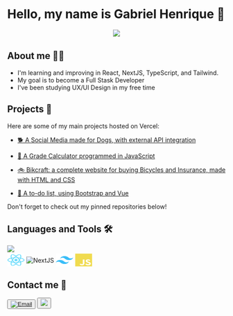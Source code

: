 <!-- # Olá, me chamo Gabriel Henrique 👋

## Sobre mim 🧑‍💻
🔥 Atualmente estou migrando para a área de Desenvolvimento Front End.

- 👨‍💻 Estou aprendendo e me aprimorando em React, TypeScript e Tailwind.
- 📚 Sempre em busca de novos desafios e aprendizados na área de tecnologia.

## Projetos 🚀

Aqui estão alguns dos meus principais projetos hospedados no Vercel:

- [🧮 Uma Calculadora de Médias programada em JavaScript](https://ghsb-js-calc-media.vercel.app/)

- [🚲 Bikcraft: um site completo para compra de Bicicletas e Seguros, feito com HTML e CSS](https://ghsb-bikcraft.vercel.app/)

- [📝 Uma lista de tarefas, utilizando Bootstrap e Vue](https://ghsb-vue-todo-list.vercel.app/)

Não esqueça de conferir meus repositórios fixados logo abaixo!
    
## Linguagens e Ferramentas 🛠️
<img height="180em" src="https://github-readme-stats.vercel.app/api/top-langs/?username=gabriel-hsb&layout=compact&langs_count=7&theme=tokyonight"/>
<div style="display: inline_block">
  <img align="center" alt="React" height="30" width="40" src="https://raw.githubusercontent.com/devicons/devicon/master/icons/react/react-original.svg">
  <img align="center" alt="Tailwind" height="30" width="40" src="https://raw.githubusercontent.com/devicons/devicon/master/icons/tailwindcss/tailwindcss-original.svg">
  <img align="center" alt="JavaScript" height="30" width="40" src="https://raw.githubusercontent.com/devicons/devicon/master/icons/javascript/javascript-plain.svg">
  <img align="center" alt="Bootstrap" height="30" width="40" src="https://raw.githubusercontent.com/devicons/devicon/master/icons/bootstrap/bootstrap-original.svg">
</div>

## Fale comigo 📧
<button> 
  <a href="mailto:ghbranco6@gmail.com"><img src="https://img.shields.io/badge/Gmail-D14836?style=for-the-badge&logo=gmail&logoColor=white" target="_blank" alt="Email"></a>
</button>

<button>
    <a href="https://www.linkedin.com/in/gabriel-henrique-a650612ba/">
        <img src="https://img.shields.io/badge/LinkedIn-0077B5?style=for-the-badge&logo=linkedin&logoColor=white" />
    </a>
</button>
-->

# Hello, my name is Gabriel Henrique 👋

<p align="center">
    <img src="https://readme-typing-svg.demolab.com?font=IBM+Plex+Mono&weight=600&size=28&duration=4000&pause=500&color=FBFCFD&background=0A0C1000&center=true&vCenter=true&random=false&width=435&lines=Front+end+developer;TypeScript;React;Tailwind;NextJS" />
</p>

## About me 🧑‍💻
-  I'm learning and improving in React, NextJS, TypeScript, and Tailwind.
-  My goal is to become a Full Stask Developer
-  I've been studying UX/UI Design in my free time

## Projects 🚀

Here are some of my main projects hosted on Vercel:

- [🐕 A Social Media made for Dogs, with external API integration](https://ghsb-origamid-dogs.vercel.app/)

- [🧮 A Grade Calculator programmed in JavaScript](https://ghsb-js-calc-media.vercel.app/)

- [🚲 Bikcraft: a complete website for buying Bicycles and Insurance, made with HTML and CSS](https://ghsb-bikcraft.vercel.app/)

- [📝 A to-do list, using Bootstrap and Vue](https://ghsb-vue-todo-list.vercel.app/)

Don't forget to check out my pinned repositories below!
    
## Languages and Tools 🛠️
<img height="180em" src="https://github-readme-stats.vercel.app/api/top-langs/?username=gabriel-hsb&layout=compact&langs_count=7&theme=tokyonight"/>
<div style="display: inline_block">
  <img align="center" alt="React" height="30" width="40" src="https://raw.githubusercontent.com/devicons/devicon/master/icons/react/react-original.svg">
  <img align="center" alt="NextJS" height="30" width="40" src"https://raw.githubusercontent.com/devicons/devicon/master/icons/nextjs/nextjs-plain.svg" />
  <img align="center" alt="Tailwind" height="30" width="40" src="https://raw.githubusercontent.com/devicons/devicon/master/icons/tailwindcss/tailwindcss-original.svg">
  <img align="center" alt="JavaScript" height="30" width="40" src="https://raw.githubusercontent.com/devicons/devicon/master/icons/javascript/javascript-plain.svg">
</div>

## Contact me 📧
<button> 
  <a href="mailto:ghbranco6@gmail.com"><img src="https://img.shields.io/badge/Gmail-D14836?style=for-the-badge&logo=gmail&logoColor=white" target="_blank" alt="Email"></a>
</button>

<button>
    <a href="https://www.linkedin.com/in/gabriel-henrique-a650612ba/">
        <img src="https://img.shields.io/badge/LinkedIn-0077B5?style=for-the-badge&logo=linkedin&logoColor=white" />
    </a>
</button>
